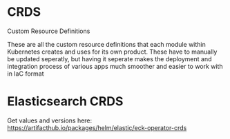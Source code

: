 # CRDS
Custom Resource Definitions

These are all the custom resource definitions that each module within Kubernetes creates and uses for its own product. These have to manually be updated seperatly, but having it seperate makes the deployment and integration process of various apps much smoother and easier to work with in IaC format



# Elasticsearch CRDS
Get values and versions here: https://artifacthub.io/packages/helm/elastic/eck-operator-crds